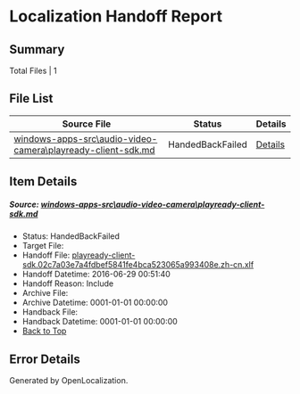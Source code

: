 # <a name='report-top'></a> Localization Handoff Report

## Summary
 Total Files | 1

## File List
 Source File | Status | Details 
 ----------- | ------ | ------- 
 [windows-apps-src\audio-video-camera\playready-client-sdk.md](https://github.com/Microsoft/windows-apps/blob/5cae0870142282eaf2f3db05e0e202db7e74ef26/windows-apps-src/audio-video-camera/playready-client-sdk.md) | HandedBackFailed | [Details](#eef128afc0da6f55a76b8c664f9049dc1ec48da1487)

## Item Details
##### <a name='eef128afc0da6f55a76b8c664f9049dc1ec48da1487'></a> Source: [windows-apps-src\audio-video-camera\playready-client-sdk.md](https://github.com/Microsoft/windows-apps/blob/5cae0870142282eaf2f3db05e0e202db7e74ef26/windows-apps-src/audio-video-camera/playready-client-sdk.md)
* Status: HandedBackFailed
* Target File: 
* Handoff File: [playready-client-sdk.02c7a03e7a4fdbef5841fe4bca523065a993408e.zh-cn.xlf](https://github.com/Microsoft/WDG.handoff/blob/972a0c7c61b6d0411e6f315335971a90a3b066d5/ol-handoff/Microsoft/windows-apps.zh-cn/master/playready-client-sdk.02c7a03e7a4fdbef5841fe4bca523065a993408e.zh-cn.xlf)
* Handoff Datetime: 2016-06-29 00:51:40
* Handoff Reason: Include
* Archive File: 
* Archive Datetime: 0001-01-01 00:00:00
* Handback File: 
* Handback Datetime: 0001-01-01 00:00:00
* [Back to Top](#report-top)


## Error Details

Generated by OpenLocalization.
